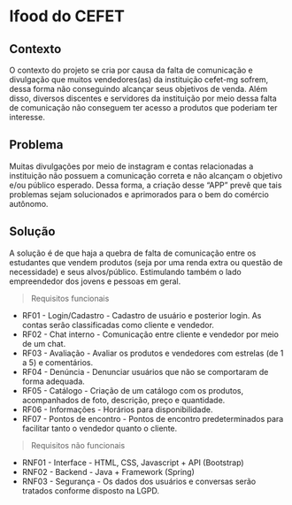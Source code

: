 # Ifood do CEFET

## Contexto

O contexto do projeto se cria por causa da falta de comunicação e divulgação que muitos vendedores(as) da instituição cefet-mg sofrem, dessa forma não conseguindo alcançar seus objetivos de venda. Além disso, diversos discentes e servidores da instituição por meio dessa falta de comunicação não conseguem ter acesso a produtos que poderiam ter interesse.

## Problema

Muitas divulgações por meio de instagram e contas relacionadas a instituição não possuem a comunicação correta e não alcançam o objetivo e/ou público esperado. Dessa forma, a criação desse “APP” prevê que tais problemas sejam solucionados e aprimorados para o bem do comércio autônomo. 

## Solução

A solução é de que haja a quebra de falta de comunicação entre os estudantes que vendem produtos (seja por uma renda extra ou questão de necessidade) e seus alvos/público. Estimulando também o lado empreendedor dos jovens e pessoas em geral.

> Requisitos funcionais
  - RF01 - Login/Cadastro - Cadastro de usuário e posterior login. As contas serão classificadas como cliente e vendedor.
  - RF02 - Chat interno - Comunicação entre cliente e vendedor por meio de um chat.
  - RF03 - Avaliação - Avaliar os produtos e vendedores com estrelas (de 1 a 5) e comentários.
  - RF04 - Denúncia - Denunciar usuários que não se comportaram de forma adequada.
  - RF05 - Catálogo - Criação de um catálogo com os produtos, acompanhados de foto, descrição, preço e quantidade.
  - RF06 - Informações - Horários para disponibilidade.
  - RF07 - Pontos de encontro - Pontos de encontro predeterminados para facilitar tanto o vendedor quanto o cliente.

> Requisitos não funcionais 
  - RNF01 - Interface - HTML, CSS, Javascript + API (Bootstrap)
  - RNF02 - Backend - Java + Framework (Spring)
  - RNF03 - Segurança - Os dados dos usuários e conversas serão tratados conforme disposto na LGPD.

